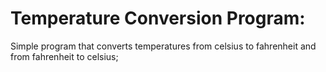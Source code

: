 # Temperature Conversion Program:

Simple program that converts temperatures from celsius to fahrenheit and from fahrenheit to celsius;
